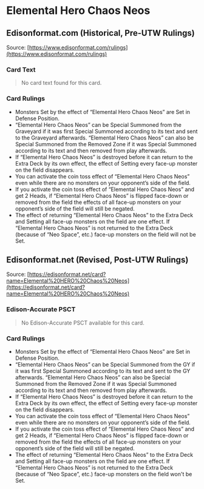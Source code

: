 # Elemental Hero Chaos Neos

## Edisonformat.com (Historical, Pre-UTW Rulings)

Source: [https://www.edisonformat.com/rulings](https://www.edisonformat.com/rulings)

### Card Text

> No card text found for this card.

### Card Rulings

*   Monsters Set by the effect of “Elemental Hero Chaos Neos” are Set in Defense Position.
*   “Elemental Hero Chaos Neos” can be Special Summoned from the Graveyard if it was first Special Summoned according to its text and sent to the Graveyard afterwards. “Elemental Hero Chaos Neos” can also be Special Summoned from the Removed Zone if it was Special Summoned according to its text and then removed from play afterwards.
*   If “Elemental Hero Chaos Neos” is destroyed before it can return to the Extra Deck by its own effect, the effect of Setting every face-up monster on the field disappears.
*   You can activate the coin toss effect of “Elemental Hero Chaos Neos” even while there are no monsters on your opponent’s side of the field.
*   If you activate the coin toss effect of “Elemental Hero Chaos Neos” and get 2 Heads, if “Elemental Hero Chaos Neos” is flipped face-down or removed from the field the effects of all face-up monsters on your opponent’s side of the field will still be negated.
*   The effect of returning “Elemental Hero Chaos Neos” to the Extra Deck and Setting all face-up monsters on the field are one effect. If “Elemental Hero Chaos Neos” is not returned to the Extra Deck (because of “Neo Space”, etc.) face-up monsters on the field will not be Set.

## Edisonformat.net (Revised, Post-UTW Rulings)

Source: [https://edisonformat.net/card?name=Elemental%20HERO%20Chaos%20Neos](https://edisonformat.net/card?name=Elemental%20HERO%20Chaos%20Neos)

### Edison-Accurate PSCT

> No Edison-Accurate PSCT available for this card.

### Card Rulings

*   Monsters Set by the effect of “Elemental Hero Chaos Neos” are Set in Defense Position.
*   “Elemental Hero Chaos Neos” can be Special Summoned from the GY if it was first Special Summoned according to its text and sent to the GY afterwards. “Elemental Hero Chaos Neos” can also be Special Summoned from the Removed Zone if it was Special Summoned according to its text and then removed from play afterwards.
*   If “Elemental Hero Chaos Neos” is destroyed before it can return to the Extra Deck by its own effect, the effect of Setting every face-up monster on the field disappears.
*   You can activate the coin toss effect of “Elemental Hero Chaos Neos” even while there are no monsters on your opponent’s side of the field.
*   If you activate the coin toss effect of “Elemental Hero Chaos Neos” and get 2 Heads, if “Elemental Hero Chaos Neos” is flipped face-down or removed from the field the effects of all face-up monsters on your opponent’s side of the field will still be negated.
*   The effect of returning “Elemental Hero Chaos Neos” to the Extra Deck and Setting all face-up monsters on the field are one effect. If “Elemental Hero Chaos Neos” is not returned to the Extra Deck (because of “Neo Space”, etc.) face-up monsters on the field won't be Set.
            